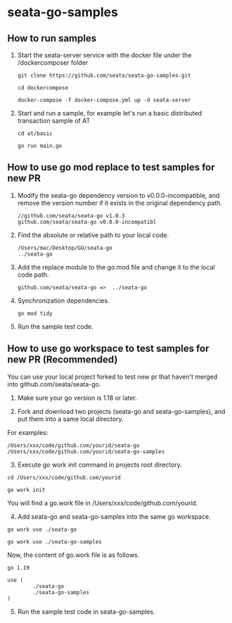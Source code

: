 # seata-go-samples

## How to run samples

1. Start the seata-server service with the docker file under the /dockercomposer folder

   ````shell
   git clone https://github.com/seata/seata-go-samples.git
   ````
   ````shell
   cd dockercompose
   ````
   ````shell
   docker-compose -f docker-compose.yml up -d seata-server
   ````

2. Start and run a sample, for example let's run a basic distributed transaction sample of AT

   ````shell
   cd at/basic
   ````
   ````shell
   go run main.go
   ````

## How to use go mod replace to test samples for new PR

1. Modify the seata-go dependency version to v0.0.0-incompatible, and remove the version number if it exists in the
   original dependency path.

   ````
   //github.com/seata/seata-go v1.0.3
   github.com/seata/seata-go v0.0.0-incompatibl
   ````

2. Find the absolute or relative path to your local code.

   ````
   /Users/mac/Desktop/GO/seata-go
   ../seata-go
   ````

3. Add the replace module to the go.mod file and change it to the local code path.

   ````
   github.com/seata/seata-go =>  ../seata-go
   ````

4. Synchronization dependencies.

   ````shell
   go mod tidy
   ````

5. Run the sample test code.

## How to use go workspace to test samples for new PR (Recommended)

You can use your local project forked to test new pr that haven't merged into github.com/seata/seata-go. 

1. Make sure your go version is 1.18 or later.

2. Fork and download two projects (seata-go and seata-go-samples), and put them into a same local directory.

For examples:

````text
/Users/xxx/code/github.com/yourid/seata-go
/Users/xxx/code/github.com/yourid/seata-go-samples
````

3. Execute go work init command in projects root directory.

````shell
cd /Users/xxx/code/github.com/yourid
````

````shell
go work init
````

You will find a go.work file in /Users/xxx/code/github.com/yourid.

4. Add seata-go and seata-go-samples into the same go workspace.

````shell
go work use ./seata-go
````

````shell
go work use ./seata-go-samples
````

Now, the content of go.work file is as follows.

````text
go 1.19

use (
        ./seata-go
        ./seata-go-samples
)
````

5. Run the sample test code in seata-go-samples.
